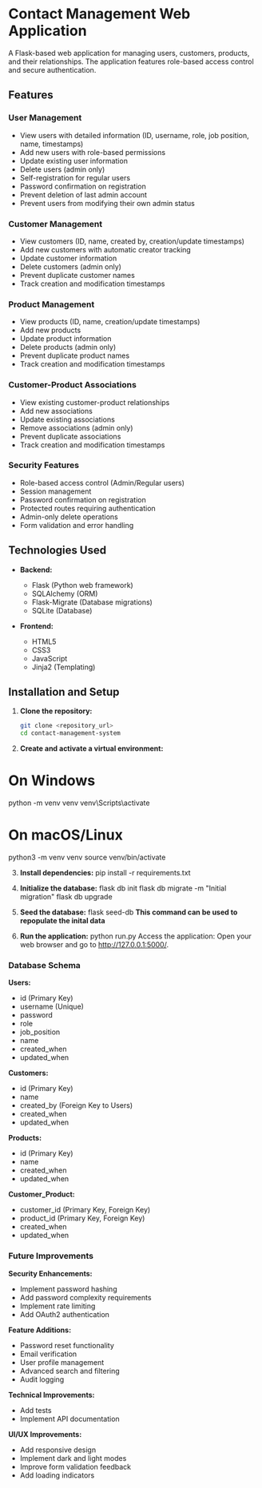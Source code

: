 # Contact Management Web Application

A Flask-based web application for managing users, customers, products, and their relationships. The application features role-based access control and secure authentication.

## Features

### User Management
* View users with detailed information (ID, username, role, job position, name, timestamps)
* Add new users with role-based permissions
* Update existing user information
* Delete users (admin only)
* Self-registration for regular users
* Password confirmation on registration
* Prevent deletion of last admin account
* Prevent users from modifying their own admin status

### Customer Management
* View customers (ID, name, created by, creation/update timestamps)
* Add new customers with automatic creator tracking
* Update customer information
* Delete customers (admin only)
* Prevent duplicate customer names
* Track creation and modification timestamps

### Product Management
* View products (ID, name, creation/update timestamps)
* Add new products
* Update product information
* Delete products (admin only)
* Prevent duplicate product names
* Track creation and modification timestamps

### Customer-Product Associations
* View existing customer-product relationships
* Add new associations
* Update existing associations
* Remove associations (admin only)
* Prevent duplicate associations
* Track creation and modification timestamps

### Security Features
* Role-based access control (Admin/Regular users)
* Session management
* Password confirmation on registration
* Protected routes requiring authentication
* Admin-only delete operations
* Form validation and error handling

## Technologies Used

* **Backend:**
  * Flask (Python web framework)
  * SQLAlchemy (ORM)
  * Flask-Migrate (Database migrations)
  * SQLite (Database)

* **Frontend:**
  * HTML5
  * CSS3
  * JavaScript
  * Jinja2 (Templating)

## Installation and Setup

1. **Clone the repository:**
   ```bash
   git clone <repository_url>
   cd contact-management-system

2. **Create and activate a virtual environment:**
# On Windows
python -m venv venv
venv\Scripts\activate

# On macOS/Linux
python3 -m venv venv
source venv/bin/activate

3. **Install dependencies:**
pip install -r requirements.txt

4. **Initialize the database:**
flask db init
flask db migrate -m "Initial migration"
flask db upgrade

5. **Seed the database:**
flask seed-db **This command can be used to repopulate the inital data**

6. **Run the application:**
python run.py
Access the application: Open your web browser and go to http://127.0.0.1:5000/.


### Database Schema
**Users:**
* id (Primary Key)
* username (Unique)
* password
* role
* job_position
* name
* created_when
* updated_when

**Customers:**
* id (Primary Key)
* name
* created_by (Foreign Key to Users)
* created_when
* updated_when

**Products:**
* id (Primary Key)
* name
* created_when
* updated_when

**Customer_Product:**
* customer_id (Primary Key, Foreign Key)
* product_id (Primary Key, Foreign Key)
* created_when
* updated_when


### Future Improvements
**Security Enhancements:**
* Implement password hashing
* Add password complexity requirements
* Implement rate limiting
* Add OAuth2 authentication

**Feature Additions:**
* Password reset functionality
* Email verification
* User profile management
* Advanced search and filtering
* Audit logging

**Technical Improvements:**
* Add tests
* Implement API documentation

**UI/UX Improvements:**
* Add responsive design
* Implement dark and light modes
* Improve form validation feedback
* Add loading indicators